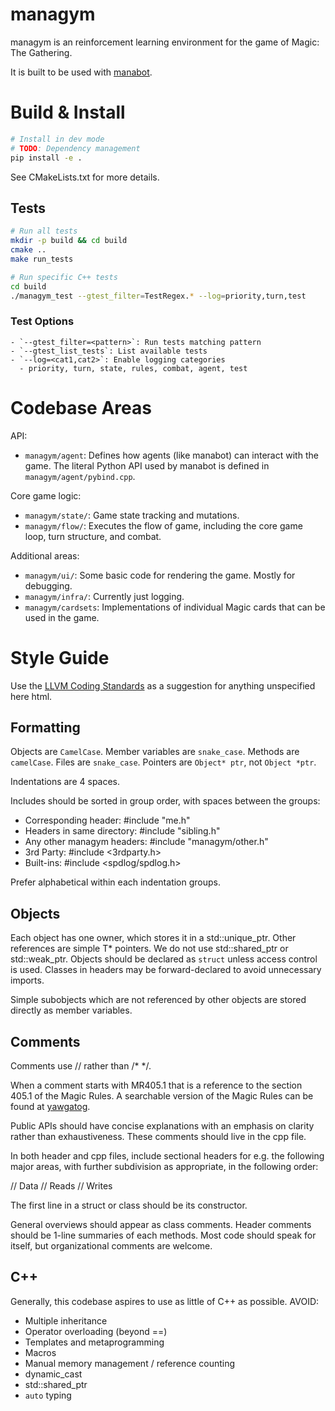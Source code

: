 


# managym   

managym is an reinforcement learning environment for the game of Magic: The Gathering.

It is built to be used with [manabot](https://github.com/jacklionheart/manabot).

# Build & Install

```zsh
# Install in dev mode
# TODO: Dependency management
pip install -e .
```

See CMakeLists.txt for more details.

## Tests

```zsh
# Run all tests
mkdir -p build && cd build
cmake ..
make run_tests

# Run specific C++ tests 
cd build
./managym_test --gtest_filter=TestRegex.* --log=priority,turn,test 
```

### Test Options

```
- `--gtest_filter=<pattern>`: Run tests matching pattern  
- `--gtest_list_tests`: List available tests
- `--log=<cat1,cat2>`: Enable logging categories
  - priority, turn, state, rules, combat, agent, test
```

# Codebase Areas

API:
- `managym/agent`: Defines how agents (like manabot) can interact with the game.
The literal Python API used by manabot is defined in `managym/agent/pybind.cpp`.

Core game logic:
- `managym/state/`: Game state tracking and mutations.
- `managym/flow/`: Executes the flow of game, including the core game loop, turn structure, and combat.

Additional areas:
- `managym/ui/`: Some basic code for rendering the game. Mostly for debugging.
- `managym/infra/`: Currently just logging.
- `managym/cardsets`: Implementations of individual Magic cards that can be used in the game. 

# Style Guide

Use the [LLVM Coding Standards](https://llvm.org/docs/CodingStandards) as a suggestion for anything unspecified here html.

## Formatting

Objects are `CamelCase`. Member variables are `snake_case`. Methods are `camelCase`. Files are `snake_case`. 
Pointers are `Object* ptr`, not `Object *ptr`. 

Indentations are 4 spaces. 

Includes should be sorted in group order, with spaces between the groups:

- Corresponding header: #include "me.h"
- Headers in same directory: #include "sibling.h"
- Any other managym headers: #include "managym/other.h"
- 3rd Party: #include <3rdparty.h>
- Built-ins: #include <spdlog/spdlog.h>

Prefer alphabetical within each indentation groups.

## Objects

Each object has one owner, which stores it in a std::unique_ptr<T>. Other references are simple T* pointers. We do not use std::shared_ptr or std::weak_ptr. Objects should be declared as `struct` unless access control is used. Classes in headers may be forward-declared to avoid unnecessary imports.

Simple subobjects which are not referenced by other objects are stored directly as member variables.

## Comments

Comments use // rather than /* */.

When a comment starts with MR405.1 that is a reference to the section 405.1 of the Magic Rules. A searchable version of the Magic Rules can be found at [yawgatog](https://yawgatog.com/resources/magic-rules/). 

Public APIs should have concise explanations with an emphasis on clarity rather than exhaustiveness. These comments should live in the cpp file.

In both header and cpp files, include sectional headers for e.g. the following major areas, with further subdivision as appropriate, in the following order:

// Data
// Reads
// Writes

The first line in a struct or class should be its constructor.

General overviews should appear as class comments. Header comments should be 1-line summaries of each methods. Most code should speak for itself, but organizational comments are welcome.

## C++

Generally, this codebase aspires to use as little of C++ as possible. AVOID:

- Multiple inheritance
- Operator overloading (beyond ==)
- Templates and metaprogramming
- Macros
- Manual memory management / reference counting
- dynamic_cast
- std::shared_ptr
- `auto` typing